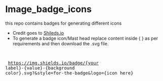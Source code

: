 # Image_badge_icons
this repo contains badges  for generating different icons

* Credit goes to [Shileds.io](https://shields.io/)
* To generate a badge icon/Mast head replace content inside { } as per requirements and then download the .svg file.

<br><pre> https://img.shields.io/badge/{your label}-{value}-{background color}.svg?&style=for-the-badge&logo={icon here} </pre>
